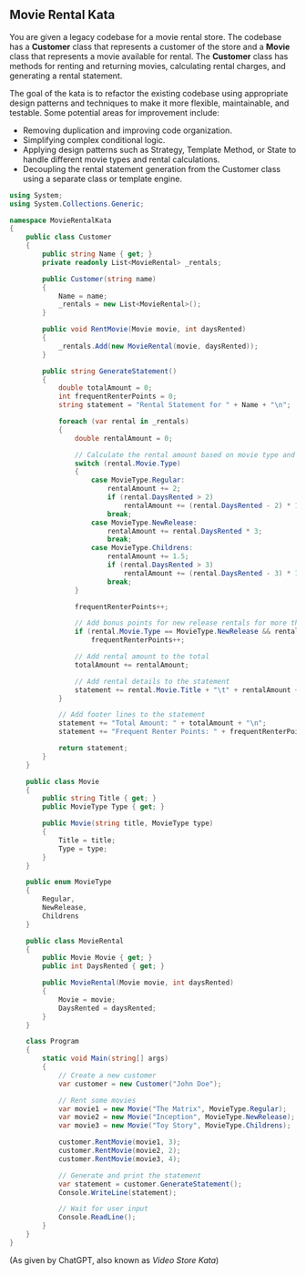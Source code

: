 ## Movie Rental Kata

You are given a legacy codebase for a movie rental store. The codebase has a **Customer** class that represents a customer of the store and a **Movie** class that represents a movie available for rental. The **Customer** class has methods for renting and returning movies, calculating rental charges, and generating a rental statement.

The goal of the kata is to refactor the existing codebase using appropriate design patterns and techniques to make it more flexible, maintainable, and testable. Some potential areas for improvement include:

- Removing duplication and improving code organization.
- Simplifying complex conditional logic.
- Applying design patterns such as Strategy, Template Method, or State to handle different movie types and rental calculations.
- Decoupling the rental statement generation from the Customer class using a separate class or template engine.

```csharp
using System;
using System.Collections.Generic;

namespace MovieRentalKata
{
    public class Customer
    {
        public string Name { get; }
        private readonly List<MovieRental> _rentals;

        public Customer(string name)
        {
            Name = name;
            _rentals = new List<MovieRental>();
        }

        public void RentMovie(Movie movie, int daysRented)
        {
            _rentals.Add(new MovieRental(movie, daysRented));
        }

        public string GenerateStatement()
        {
            double totalAmount = 0;
            int frequentRenterPoints = 0;
            string statement = "Rental Statement for " + Name + "\n";

            foreach (var rental in _rentals)
            {
                double rentalAmount = 0;

                // Calculate the rental amount based on movie type and rental duration
                switch (rental.Movie.Type)
                {
                    case MovieType.Regular:
                        rentalAmount += 2;
                        if (rental.DaysRented > 2)
                            rentalAmount += (rental.DaysRented - 2) * 1.5;
                        break;
                    case MovieType.NewRelease:
                        rentalAmount += rental.DaysRented * 3;
                        break;
                    case MovieType.Childrens:
                        rentalAmount += 1.5;
                        if (rental.DaysRented > 3)
                            rentalAmount += (rental.DaysRented - 3) * 1.5;
                        break;
                }

                frequentRenterPoints++;

                // Add bonus points for new release rentals for more than one day
                if (rental.Movie.Type == MovieType.NewRelease && rental.DaysRented > 1)
                    frequentRenterPoints++;

                // Add rental amount to the total
                totalAmount += rentalAmount;

                // Add rental details to the statement
                statement += rental.Movie.Title + "\t" + rentalAmount + "\n";
            }

            // Add footer lines to the statement
            statement += "Total Amount: " + totalAmount + "\n";
            statement += "Frequent Renter Points: " + frequentRenterPoints;

            return statement;
        }
    }

    public class Movie
    {
        public string Title { get; }
        public MovieType Type { get; }

        public Movie(string title, MovieType type)
        {
            Title = title;
            Type = type;
        }
    }

    public enum MovieType
    {
        Regular,
        NewRelease,
        Childrens
    }

    public class MovieRental
    {
        public Movie Movie { get; }
        public int DaysRented { get; }

        public MovieRental(Movie movie, int daysRented)
        {
            Movie = movie;
            DaysRented = daysRented;
        }
    }

    class Program
    {
        static void Main(string[] args)
        {
            // Create a new customer
            var customer = new Customer("John Doe");

            // Rent some movies
            var movie1 = new Movie("The Matrix", MovieType.Regular);
            var movie2 = new Movie("Inception", MovieType.NewRelease);
            var movie3 = new Movie("Toy Story", MovieType.Childrens);

            customer.RentMovie(movie1, 3);
            customer.RentMovie(movie2, 2);
            customer.RentMovie(movie3, 4);

            // Generate and print the statement
            var statement = customer.GenerateStatement();
            Console.WriteLine(statement);

            // Wait for user input
            Console.ReadLine();
        }
    }
}
```

(As given by ChatGPT, also known as _Video Store Kata_)
